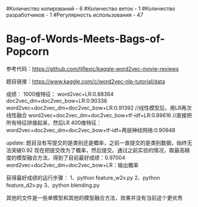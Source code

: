 #Количество копирований - 6
#Количество веток - 1
#Количество разработчиков - 1
#Регулярность использования - 47
# Bag-of-Words-Meets-Bags-of-Popcorn

参考代码：https://github.com/tjflexic/kaggle-word2vec-movie-reviews

题目链接：https://www.kaggle.com/c/word2vec-nlp-tutorial/data

成绩：
	1000维特征：
		word2vec+LR:0.88364
		doc2vec_dm+doc2vec_bow+LR:0.90336
		word2vec+doc2vec_dm+doc2vec_bow+LR:0.91392 //线性模型后，用LR再次线性融合
		word2vec+doc2vec_dm+doc2vec_bow+tf-idf+LR:0.89616 //直接把所有特征拼接起来，然后LR
	400维特征：
		word2vec+doc2vec_dm+doc2vec_bow+tf-idf+两层神经网络:0.90948

update:
	题目没有写提交的是类别还是概率，之前一直提交的是类别数据，始终无法突破0.92
	现在把提交改为了概率，然后提交。通过之前实验的情况，取最高精度的模型融合方法，得到了目前最好成绩：0.97004
	word2vec+doc2vec_dm+doc2vec_bow+LR：输出概率
	
获得最好成绩的运行步骤：
	1、python feature_w2v.py
	2、python feature_d2v.py
	3、python blending.py

其他的文件是一些单模型和其他的模型融合方法，效果并没有当前这个更优秀
